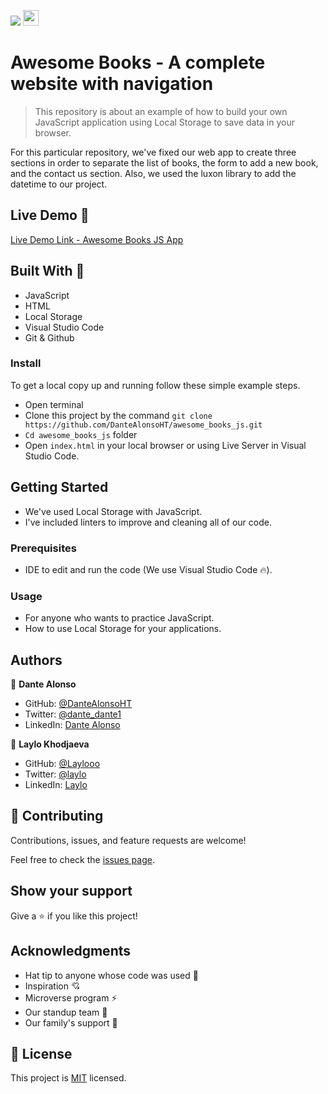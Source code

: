 ﻿![](https://img.shields.io/badge/Microverse-blueviolet) <img height=25px src="https://img.shields.io/badge/JavaScript-F7DF1E?style=for-the-badge&logo=javascript&logoColor=black">

# Awesome Books - A complete website with navigation

> This repository is about an example of how to build your own JavaScript application using Local Storage to save data in your browser.

For this particular repository, we've fixed our web app to create three sections in order to separate the list of books, the form to add a new book, and the contact us section. Also, we used the luxon library to add the datetime to our project.

## Live Demo 👀

[Live Demo Link - Awesome Books JS App](https://dantealonsoht.github.io/awesome_books_js/#section-contact-us)

## Built With 🔨

- JavaScript
- HTML
- Local Storage
- Visual Studio Code
- Git & Github

### Install

To get a local copy up and running follow these simple example steps.
- Open terminal
- Clone this project by the command `git clone https://github.com/DanteAlonsoHT/awesome_books_js.git`
- `Cd awesome_books_js` folder
- Open `index.html` in your local browser or using Live Server in Visual Studio Code.

## Getting Started 

- We've used Local Storage with JavaScript.
- I've included linters to improve and cleaning all of our code.

### Prerequisites

- IDE to edit and run the code (We use Visual Studio Code 🔥).

### Usage

- For anyone who wants to practice JavaScript.
- How to use Local Storage for your applications.

## Authors

👤 **Dante Alonso**

- GitHub: [@DanteAlonsoHT](https://github.com/DanteAlonsoHT)
- Twitter: [@dante_dante1](https://twitter.com/dante_dante1)
- LinkedIn: [Dante Alonso](https://www.linkedin.com/in/dante-hernandez99/)

👤 **Laylo Khodjaeva**

- GitHub: [@Laylooo](https://github.com/Laylooo)
- Twitter: [@laylo](https://twitter.com/home?lang=en)
- LinkedIn: [Laylo](https://www.linkedin.com/in/laylo-khodjaeva-05a972207/)


## 🤝 Contributing

Contributions, issues, and feature requests are welcome!

Feel free to check the [issues page](https://github.com/DanteAlonsoHT/awesome_books_js/issues).

## Show your support

Give a ⭐️ if you like this project!


## Acknowledgments

- Hat tip to anyone whose code was used 🔰
- Inspiration 💘
- Microverse program ⚡
- Our standup team 🏹
- Our family's support 🙌

## 📝 License

This project is [MIT](./LICENSE) licensed.
